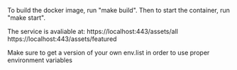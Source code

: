 To build the docker image, run "make build". Then to start the container, run "make start".

The service is avaliable at: 
https://localhost:443/assets/all
https://localhost:443/assets/featured

Make sure to get a version of your own env.list in order to use proper environment variables

